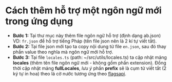 # Cách thêm hỗ trợ một ngôn ngữ mới trong ứng dụng

- **Bước 1:** Tại thư mục này thêm file ngôn ngữ hỗ trợ (định dạng ab.json) VD: `fr.json` để hỗ trợ tiếng Pháp (tên file
  json nên là 2 kí tự viết tắt).
- **Bước 2:** Tại file json mới tạo ta copy nội dung từ file `en.json`, sau đó thay phần value theo nghĩa mà ngôn ngữ
  mới hỗ trợ.
- **Bước 3:** Tại file `locales.ts` (path: ~/src/utils/locales.ts) ta cập nhật mảng **locales** (thêm tên file ngôn ngữ
  mới - không gồm phần extension). Đồng thời cập nhật mảng **fullLocales**, _lưu ý_ phần **prefix** sẽ là cụm từ viết
  tắt (2 ký tự in hoa) theo lá cờ nước tương ứng theo [flagsapi](https://flagsapi.com/).
